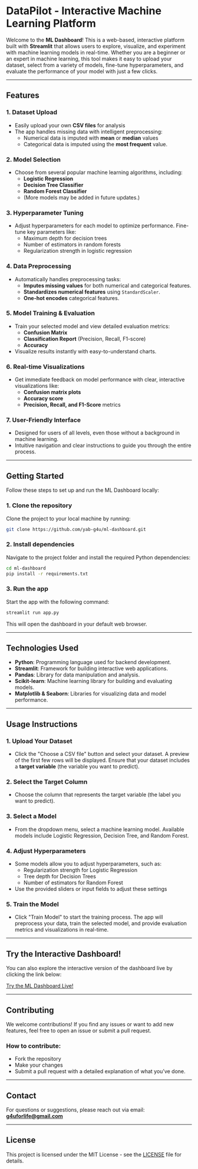 # DataPilot - Interactive Machine Learning Platform

Welcome to the **ML Dashboard**! This is a web-based, interactive platform built with **Streamlit** that allows users to explore, visualize, and experiment with machine learning models in real-time. Whether you are a beginner or an expert in machine learning, this tool makes it easy to upload your dataset, select from a variety of models, fine-tune hyperparameters, and evaluate the performance of your model with just a few clicks.

---

## Features

### **1. Dataset Upload**
- Easily upload your own **CSV files** for analysis
- The app handles missing data with intelligent preprocessing:
  - Numerical data is imputed with **mean** or **median** values
  - Categorical data is imputed using the **most frequent** value.
  
### **2. Model Selection**
- Choose from several popular machine learning algorithms, including:
  - **Logistic Regression**
  - **Decision Tree Classifier**
  - **Random Forest Classifier**
  - (More models may be added in future updates.)

### **3. Hyperparameter Tuning**
- Adjust hyperparameters for each model to optimize performance. Fine-tune key parameters like:
  - Maximum depth for decision trees
  - Number of estimators in random forests
  - Regularization strength in logistic regression

### **4. Data Preprocessing**
- Automatically handles preprocessing tasks:
  - **Imputes missing values** for both numerical and categorical features.
  - **Standardizes numerical features** using `StandardScaler`.
  - **One-hot encodes** categorical features.

### **5. Model Training & Evaluation**
- Train your selected model and view detailed evaluation metrics:
  - **Confusion Matrix**
  - **Classification Report** (Precision, Recall, F1-score)
  - **Accuracy**
- Visualize results instantly with easy-to-understand charts.

### **6. Real-time Visualizations**
- Get immediate feedback on model performance with clear, interactive visualizations like:
  - **Confusion matrix plots**
  - **Accuracy score**
  - **Precision, Recall, and F1-Score** metrics
  
### **7. User-Friendly Interface**
- Designed for users of all levels, even those without a background in machine learning.
- Intuitive navigation and clear instructions to guide you through the entire process.

---

## Getting Started

Follow these steps to set up and run the ML Dashboard locally:

### 1. Clone the repository

Clone the project to your local machine by running:

```bash
git clone https://github.com/yab-g4u/ml-dashboard.git
```

### 2. Install dependencies

Navigate to the project folder and install the required Python dependencies:

```bash
cd ml-dashboard
pip install -r requirements.txt
```

### 3. Run the app

Start the app with the following command:

```bash
streamlit run app.py
```

This will open the dashboard in your default web browser.

---

## Technologies Used

- **Python**: Programming language used for backend development.
- **Streamlit**: Framework for building interactive web applications.
- **Pandas**: Library for data manipulation and analysis.
- **Scikit-learn**: Machine learning library for building and evaluating models.
- **Matplotlib & Seaborn**: Libraries for visualizing data and model performance.

---

## Usage Instructions

### 1. **Upload Your Dataset**
- Click the "Choose a CSV file" button and select your dataset. A preview of the first few rows will be displayed. Ensure that your dataset includes a **target variable** (the variable you want to predict).

### 2. **Select the Target Column**
- Choose the column that represents the target variable (the label you want to predict).

### 3. **Select a Model**
- From the dropdown menu, select a machine learning model. Available models include Logistic Regression, Decision Tree, and Random Forest.

### 4. **Adjust Hyperparameters**
- Some models allow you to adjust hyperparameters, such as:
  - Regularization strength for Logistic Regression
  - Tree depth for Decision Trees
  - Number of estimators for Random Forest
- Use the provided sliders or input fields to adjust these settings

### 5. **Train the Model**
- Click "Train Model" to start the training process. The app will preprocess your data, train the selected model, and provide evaluation metrics and visualizations in real-time.

---

## Try the Interactive Dashboard!

You can also explore the interactive version of the dashboard live by clicking the link below:

[Try the ML Dashboard Live!](https://ml-dashboard-egwwhfpax5cvufphgsahgd.streamlit.app/)

---

## Contributing

We welcome contributions! If you find any issues or want to add new features, feel free to open an issue or submit a pull request. 

### How to contribute:
- Fork the repository
- Make your changes
- Submit a pull request with a detailed explanation of what you’ve done.

---

## Contact

For questions or suggestions, please reach out via email:  
**g4uforlife@gmail.com**

---

## License

This project is licensed under the MIT License - see the [LICENSE](LICENSE) file for details.
